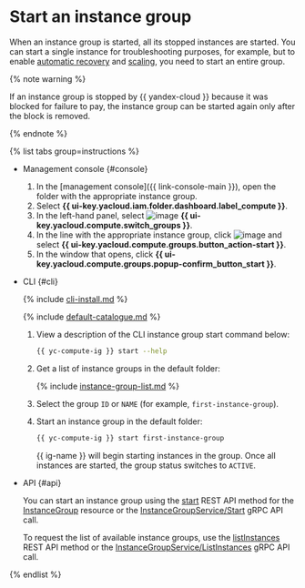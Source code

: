 # Start an instance group

When an instance group is started, all its stopped instances are started. You can start a single instance for troubleshooting purposes, for example, but to enable [automatic recovery](../../concepts/instance-groups/autohealing.md) and [scaling](../../concepts/instance-groups/scale.md), you need to start an entire group.

{% note warning %}

If an instance group is stopped by {{ yandex-cloud }} because it was blocked for failure to pay, the instance group can be started again only after the block is removed.

{% endnote %}

{% list tabs group=instructions %}

- Management console {#console}

   1. In the [management console]({{ link-console-main }}), open the folder with the appropriate instance group.
   1. Select **{{ ui-key.yacloud.iam.folder.dashboard.label_compute }}**.
   1. In the left-hand panel, select ![image](../../../_assets/console-icons/layers-3-diagonal.svg) **{{ ui-key.yacloud.compute.switch_groups }}**.
   1. In the line with the appropriate instance group, click ![image](../../../_assets/console-icons/ellipsis.svg) and select **{{ ui-key.yacloud.compute.groups.button_action-start }}**.
   1. In the window that opens, click **{{ ui-key.yacloud.compute.groups.popup-confirm_button_start }}**.

- CLI {#cli}

   {% include [cli-install.md](../../../_includes/cli-install.md) %}

   {% include [default-catalogue.md](../../../_includes/default-catalogue.md) %}

   1. View a description of the CLI instance group start command below:

      ```bash
      {{ yc-compute-ig }} start --help
      ```

   1. Get a list of instance groups in the default folder:

      {% include [instance-group-list.md](../../../_includes/instance-groups/instance-group-list.md) %}

   1. Select the group `ID` or `NAME` (for example, `first-instance-group`).
   1. Start an instance group in the default folder:

      ```bash
      {{ yc-compute-ig }} start first-instance-group
      ```

      {{ ig-name }} will begin starting instances in the group. Once all instances are started, the group status switches to `ACTIVE`.

- API {#api}

   You can start an instance group using the [start](../../api-ref/InstanceGroup/start.md) REST API method for the [InstanceGroup](../../api-ref/InstanceGroup/index.md) resource or the [InstanceGroupService/Start](../../api-ref/grpc/instance_group_service.md#Start) gRPC API call.

   To request the list of available instance groups, use the [listInstances](../../api-ref/InstanceGroup/listInstances.md) REST API method or the [InstanceGroupService/ListInstances](../../api-ref/grpc/instance_group_service.md#ListInstances) gRPC API call.

{% endlist %}